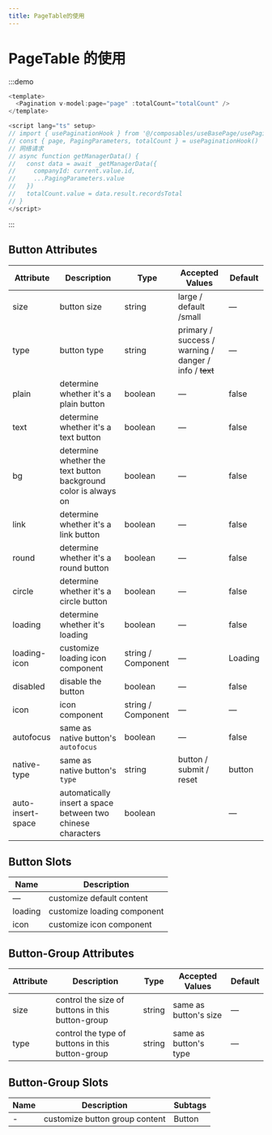 ```yaml
---
title: PageTable的使用
---
```


# PageTable 的使用

:::demo

```ts
<template>
  <Pagination v-model:page="page" :totalCount="totalCount" />
</template>

<script lang="ts" setup>
// import { usePaginationHook } from '@/composables/useBasePage/usePaginationHook'
// const { page, PagingParameters, totalCount } = usePaginationHook()
// 网络请求
// async function getManagerData() {
//   const data = await _getManagerData({
//     companyId: current.value.id, 
//     ...PagingParameters.value
//   })
//   totalCount.value = data.result.recordsTotal
// }
</script>
```

:::

## Button Attributes

| Attribute         | Description                                                     | Type               | Accepted Values                                               | Default |
| ----------------- | --------------------------------------------------------------- | ------------------ | ------------------------------------------------------------- | ------- |
| size              | button size                                                     | string             | large / default /small                                        | —       |
| type              | button type                                                     | string             | primary / success / warning / danger / info / <del>text</del> | —       |
| plain             | determine whether it's a plain button                           | boolean            | —                                                             | false   |
| text              | determine whether it's a text button                            | boolean            | —                                                             | false   |
| bg                | determine whether the text button background color is always on | boolean            | —                                                             | false   |
| link              | determine whether it's a link button                            | boolean            | —                                                             | false   |
| round             | determine whether it's a round button                           | boolean            | —                                                             | false   |
| circle            | determine whether it's a circle button                          | boolean            | —                                                             | false   |
| loading           | determine whether it's loading                                  | boolean            | —                                                             | false   |
| loading-icon      | customize loading icon component                                | string / Component | —                                                             | Loading |
| disabled          | disable the button                                              | boolean            | —                                                             | false   |
| icon              | icon component                                                  | string / Component | —                                                             | —       |
| autofocus         | same as native button's `autofocus`                             | boolean            | —                                                             | false   |
| native-type       | same as native button's `type`                                  | string             | button / submit / reset                                       | button  |
| auto-insert-space | automatically insert a space between two chinese characters     | boolean            |                                                               | —       |

## Button Slots

| Name    | Description                 |
| ------- | --------------------------- |
| —       | customize default content   |
| loading | customize loading component |
| icon    | customize icon component    |

## Button-Group Attributes

| Attribute | Description                                      | Type   | Accepted Values       | Default |
| --------- | ------------------------------------------------ | ------ | --------------------- | ------- |
| size      | control the size of buttons in this button-group | string | same as button's size | —       |
| type      | control the type of buttons in this button-group | string | same as button's type | —       |

## Button-Group Slots

| Name | Description                    | Subtags |
| ---- | ------------------------------ | ------- |
| -    | customize button group content | Button  |
